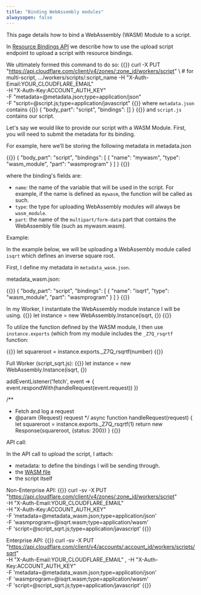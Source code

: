 ```yaml
---
title: "Binding WebAssembly modules"
alwaysopen: false
---
```


This page details how to bind a WebAssembly (WASM) Module to a script.

In [Resource Bindings API](..) we describe how to use the upload script endpoint to upload a script with resource bindings.

We ultimately formed this command to do so:
{{<highlight bash>}}
curl -X PUT "https://api.cloudflare.com/client/v4/zones/:zone_id/workers/script" \  # for multi-script, .../workers/scripts/:script_name
  -H "X-Auth-Email:YOUR_CLOUDFLARE_EMAIL" \
  -H "X-Auth-Key:ACCOUNT_AUTH_KEY" \
  -F "metadata=@metadata.json;type=application/json" \
  -F "script=@script.js;type=application/javascript"
{{</highlight>}}
where `metadata.json` contains
{{<highlight json>}}
{
  "body_part": "script",
  "bindings": []
}
{{</highlight>}}
and `script.js` contains our script.

Let's say we would like to provide our script with a WASM Module. First, you will need to submit the metadata for its binding.

For example, here we’ll be storing the following metadata in metadata.json

{{<highlight json>}}
{
  "body_part": "script",
  "bindings": [
    {
      "name": "mywasm",
      "type": "wasm_module",
      "part": "wasmprogram"
    }
  ]
}
{{</highlight>}}

where the binding's fields are:

 - `name`: the name of the variable that will be used in the script. For example, if the name is defined as `mywasm`, the function will be called as such.
 - `type`: the type for uploading WebAssembly modules will always be `wasm_module`.
 - `part`: the name of the `multipart/form-data` part that contains the WebAssembly file (such as mywasm.wasm).


Example:

In the example below, we will be uploading a WebAssembly module called `isqrt` which defines an inverse square root.

First, I define my metadata in `metadata_wasm.json`.

metadata_wasm.json:

{{<highlight json>}}
{
  "body_part": "script",
  "bindings": [
    {
      "name": "isqrt",
      "type": "wasm_module",
      "part": "wasmprogram"
    }
  ]
}
{{</highlight>}}

In my Worker, I instantiate the WebAssembly module instance I will be using.
{{<highlight javascript>}}
let instance = new WebAssembly.Instance(isqrt, {})
{{</highlight>}}

To utilize the function defined by the WASM module, I then use `instance.exports` (which from my module includes the  `_Z7Q_rsqrtf` function:

{{<highlight javascript>}}
let squareroot = instance.exports._Z7Q_rsqrtf(number)
{{</highlight>}}

Full Worker (script_sqrt.js):
{{<highlight javascript>}}
let instance = new WebAssembly.Instance(isqrt, {})

addEventListener('fetch', event => {
  event.respondWith(handleRequest(event.request))
})

/**
 * Fetch and log a request
 * @param {Request} request
 */
async function handleRequest(request) {
  let squareroot = instance.exports._Z7Q_rsqrtf(1)
  return new Response(squareroot, {status: 200})
}
{{</highlight>}}

API call:

In the API call to upload the script, I attach:

 - metadata: to define the bindings I will be sending through.
 - the [WASM file](/archive/api/resource-bindings/isqrt.wasm)
 - the script itself

Non-Enterprise API:
{{<highlight bash>}}
curl -sv -X PUT "https://api.cloudflare.com/client/v4/zones/:zone_id/workers/script" \
-H "X-Auth-Email:YOUR_CLOUDFLARE_EMAIL" \
-H "X-Auth-Key:ACCOUNT_AUTH_KEY" \
-F 'metadata=@metadata_wasm.json;type=application/json' \
-F 'wasmprogram=@isqrt.wasm;type=application/wasm' \
-F 'script=@script_sqrt.js;type=application/javascript'
{{</highlight>}}

Enterprise API:
{{<highlight bash>}}
curl -sv -X PUT "https://api.cloudflare.com/client/v4/accounts/:account_id/workers/scripts/sqrt" \
-H "X-Auth-Email:YOUR_CLOUDFLARE_EMAIL" \,
-H "X-Auth-Key:ACCOUNT_AUTH_KEY" \
-F 'metadata=@metadata_wasm.json;type=application/json' \
-F 'wasmprogram=@isqrt.wasm;type=application/wasm' \
-F 'script=@script_sqrt.js;type=application/javascript'
{{</highlight>}}
